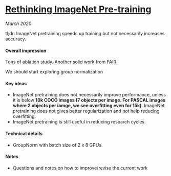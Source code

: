# [Rethinking ImageNet Pre-training](https://arxiv.org/abs/1811.08883)

_March 2020_

tl;dr: ImageNet pretraining speeds up training but not necessarily increases accuracy. 

#### Overall impression
Tons of ablation study. Another solid work from FAIR. 

We should start exploring group normalization 

#### Key ideas
- ImageNet pretraining does not necessarily improve performance, unless it is below **10k COCO images (7 objects per image. For PASCAL images where 2 objects per iamge, we see overfitting even for 15k)**. ImageNet pretraining does not gives better regularization and not help reducing overfitting.
- ImageNet pretraining is still useful in reducing research cycles.

#### Technical details
- GroupNorm with batch size of 2 x 8 GPUs.

#### Notes
- Questions and notes on how to improve/revise the current work  

